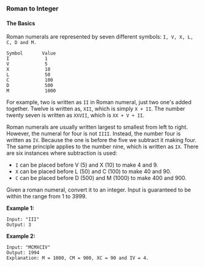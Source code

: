 ### Roman to Integer
#### The Basics

Roman numerals are represented by seven different symbols: 
`I, V, X, L, C, D and M.`

```
Symbol       Value
I             1
V             5
X             10
L             50
C             100
D             500
M             1000
```

For example, two is written as `II` in Roman numeral, just two one's added together. Twelve is written as, `XII`, which is simply `X + II`. The number twenty seven is written as `XXVII`, which is `XX + V + II`.

Roman numerals are usually written largest to smallest from left to right. However, the numeral for four is not `IIII`. Instead, the number four is written as `IV`. Because the one is before the five we subtract it making four. The same principle applies to the number nine, which is written as `IX`. There are six instances where subtraction is used:

* `I` can be placed before V (5) and X (10) to make 4 and 9. 
* `X` can be placed before L (50) and C (100) to make 40 and 90. 
* `C` can be placed before D (500) and M (1000) to make 400 and 900.

Given a roman numeral, convert it to an integer. Input is guaranteed to be within the range from 1 to 3999.

**Example 1:**

```
Input: "III"
Output: 3
```

**Example 2:**

```
Input: "MCMXCIV"
Output: 1994
Explanation: M = 1000, CM = 900, XC = 90 and IV = 4.
```
